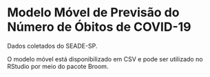 # Modelo Móvel de Previsão do Número de Óbitos de COVID-19

Dados coletados do SEADE-SP.

O modelo móvel está disponibilizado em CSV e pode ser utilizado no RStudio por meio do pacote Broom.
